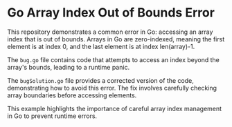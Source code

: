 # Go Array Index Out of Bounds Error

This repository demonstrates a common error in Go: accessing an array index that is out of bounds.  Arrays in Go are zero-indexed, meaning the first element is at index 0, and the last element is at index len(array)-1.

The `bug.go` file contains code that attempts to access an index beyond the array's bounds, leading to a runtime panic.

The `bugSolution.go` file provides a corrected version of the code, demonstrating how to avoid this error. The fix involves carefully checking array boundaries before accessing elements.

This example highlights the importance of careful array index management in Go to prevent runtime errors.